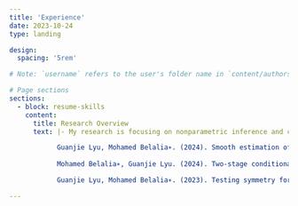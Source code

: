 ```yaml
---
title: 'Experience'
date: 2023-10-24
type: landing

design:
  spacing: '5rem'

# Note: `username` refers to the user's folder name in `content/authors/`

# Page sections
sections:
  - block: resume-skills
    content:
      title: Research Overview
      text: |- My research is focusing on nonparametric inference and copula modeling.

            Guanjie Lyu, Mohamed Belalia∗. (2024). Smooth estimation of conditional quantile function using Bernstein polynomials. Statistics 58 (2): 407-421.
            
            Mohamed Belalia∗, Guanjie Lyu. (2024). Two-stage conditional density estimation based on Bernstein polynomials. Communications in Statistics - Theory and Methods 53 (11): 4172-4193.

            Guanjie Lyu, Mohamed Belalia∗. (2023). Testing symmetry for bivariate copulas using Bernstein polynomials. Statistics and Computing 33 (6): 128.

---
```



